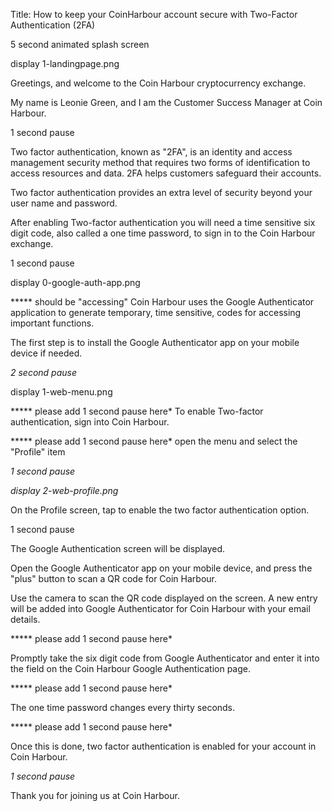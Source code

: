Title:  How to keep your CoinHarbour account secure with Two-Factor Authentication (2FA)

5 second animated splash screen

display 1-landingpage.png

Greetings, and welcome to the Coin Harbour cryptocurrency exchange.

My name is Leonie Green, and I am the Customer Success Manager at Coin Harbour.

1 second pause

Two factor authentication, known as "2FA", is an identity and access management security method that requires two forms of identification to access resources and data. 2FA helps customers safeguard their accounts.

Two factor authentication provides an extra level of security beyond your user name and password.

After enabling Two-factor authentication you will need a time sensitive six digit code, also called a one time password, to sign in to the Coin Harbour exchange.

1 second pause

display 0-google-auth-app.png

***** should be "accessing"
Coin Harbour uses the Google Authenticator application to generate temporary, time sensitive, codes for accessing important functions.

The first step is to install the Google Authenticator app on your mobile device if needed.

*2 second pause*

display 1-web-menu.png

***** please add 1 second pause here*
To enable Two-factor authentication, sign into Coin Harbour.

***** please add 1 second pause here*
open the menu and select the "Profile" item

*1 second pause*

*display 2-web-profile.png*

On the Profile screen, tap to enable the two factor authentication option.

1 second pause

The Google Authentication screen will be displayed.

Open the Google Authenticator app on your mobile device, and press the "plus" button to scan a QR code for Coin Harbour.

Use the camera to scan the QR code displayed on the screen. A new entry will be added into Google Authenticator for Coin Harbour with your email details.

***** please add 1 second pause here*

Promptly take the six digit code from Google Authenticator and enter it into the field on the Coin Harbour Google Authentication page. 

***** please add 1 second pause here*

The one time password changes every thirty seconds.

***** please add 1 second pause here*

Once this is done, two factor authentication is enabled for your account in Coin Harbour.

*1 second pause*

Thank you for joining us at Coin Harbour.



